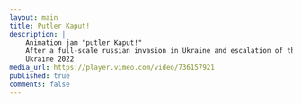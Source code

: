 ```yaml
---
layout: main
title: Putler Kaput!
description: |
    Animation jam "putler Kaput!"
    After a full-scale russian invasion in Ukraine and escalation of the war animators from all over the world united to kill putin! At least on a screen.
    Ukraine 2022
media_url: https://player.vimeo.com/video/736157921
published: true
comments: false
---
```

